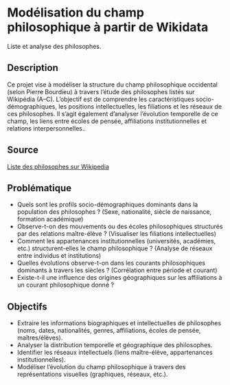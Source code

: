 # Modélisation du champ philosophique à partir de Wikidata 
Liste et analyse des philosophes.

##  Description
Ce projet vise à modéliser la structure du champ philosophique occidental (selon Pierre Bourdieu) à travers l’étude des philosophes listés sur Wikipédia (A–C). L’objectif est de comprendre les caractéristiques socio-démographiques, les positions intellectuelles, les filiations et les réseaux de ces philosophes. Il s’agit également d’analyser l’évolution temporelle de ce champ, les liens entre écoles de pensée, affiliations institutionnelles et relations interpersonnelles..

##  Source
[Liste des philosophes sur Wikipedia](https://en.wikipedia.org/wiki/List_of_philosophers_(A%E2%80%93C))

## Problématique 
- Quels sont les profils socio-démographiques dominants dans la population des philosophes ? (Sexe, nationalité, siècle de naissance, formation académique)
- Observe-t-on des mouvements ou des écoles philosophiques structurés par des relations maître-élève ? (Visualiser les filiations intellectuelles)
- Comment les appartenances institutionnelles (universités, académies, etc.) structurent-elles le champ philosophique ? (Analyse de réseaux entre individus et institutions)
- Quelles évolutions observe-t-on dans les courants philosophiques dominants à travers les siècles ? (Corrélation entre période et courant)
- Existe-t-il une influence des origines géographiques sur les affiliations à un courant philosophique donné ?

##  Objectifs
- Extraire les informations biographiques et intellectuelles de philosophes (noms, dates, nationalités, genres, affiliations, écoles de pensée, maîtres/élèves).
- Analyser la distribution temporelle et géographique des philosophes.
- Identifier les réseaux intellectuels (liens maître-élève, appartenances institutionnelles).
- Modéliser l’évolution du champ philosophique à travers des représentations visuelles (graphiques, réseaux, etc.).
